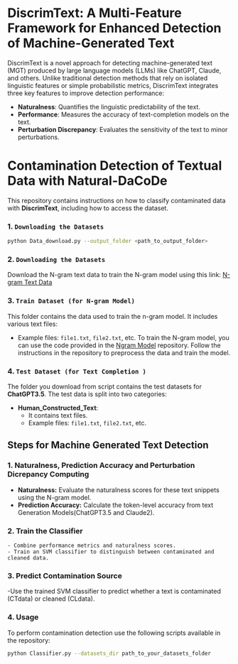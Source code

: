 # DiscrimText: A Multi-Feature Framework for Enhanced Detection of Machine-Generated Text

DiscrimText is a novel approach for detecting machine-generated text (MGT) produced by large language models (LLMs) like ChatGPT, Claude, and others. Unlike traditional detection methods that rely on isolated linguistic features or simple probabilistic metrics, DiscrimText integrates three key features to improve detection performance:

- **Naturalness**: Quantifies the linguistic predictability of the text.
- **Performance**: Measures the accuracy of text-completion models on the text.
- **Perturbation Discrepancy**: Evaluates the sensitivity of the text to minor perturbations.

# Contamination Detection of Textual Data with Natural-DaCoDe

This repository contains instructions on how to classify contaminated data with **DiscrimText**, including how to access the dataset.
 
### 1. `Downloading the Datasets`

```bash
python Data_download.py --output_folder <path_to_output_folder>
```
### 2. `Downloading the Datasets`
Download the N-gram text data to train the N-gram model using this link: [N-gram Text Data](https://drive.google.com/file/d/1huji6_lry_cjpNXC1nnYlO8tHQOHh5u5/view?usp=sharing)


### 3. `Train Dataset (for N-gram Model)`
This folder contains the data used to train the n-gram model. It includes various text files:

- Example files: `file1.txt`, `file2.txt`, etc.
To train the N-gram model, you can use the code provided in the [Ngram Model](https://github.com/naturalnessbasedappraoch/Natural-DaCode/tree/main/Source_code/n-gram_cachelm) repository. Follow the instructions in the repository to preprocess the data and train the model.

### 4. `Test Dataset (for Text Completion )`

The folder you download from script contains the test datasets for **ChatGPT3.5**. The test data is split into two categories:

- **Human_Constructed_Text**:
    - It contains text files.
    - Example files: `file1.txt`, `file2.txt`, etc.
  


## Steps for Machine Generated Text Detection

### 1. **Naturalness, Prediction Accuracy and Perturbation Dicrepancy Computing**
   - **Naturalness:** Evaluate the naturalness scores for these text snippets using the N-gram model.
   - **Prediction Accuracy:** Calculate the token-level accuracy from text Generation Models(ChatGPT3.5 and Claude2).

### 2. **Train the Classifier**
    - Combine performance metrics and naturalness scores.
    - Train an SVM classifier to distinguish between contaminated and cleaned data.

### 3. **Predict Contamination Source**
-Use the trained SVM classifier to predict whether a text is contaminated (CTdata) or cleaned (CLdata).

### 4. **Usage**
To perform contamination detection use the following scripts available in the repository:

   ```bash
   python Classifier.py --datasets_dir path_to_your_datasets_folder
```
